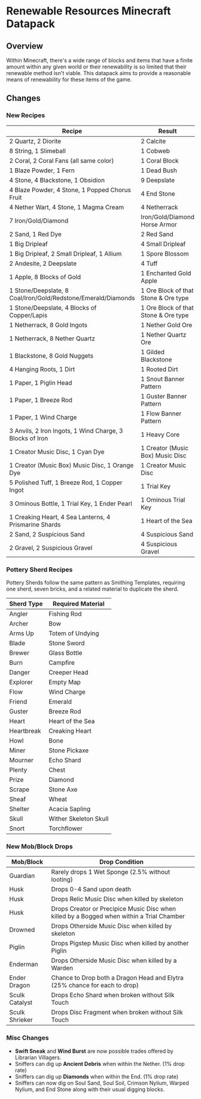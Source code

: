 # Renewable Resources Minecraft Datapack

## Overview

Within Minecraft, there's a wide range of blocks and items that have a finite amount within any given world or their renewability is so limited that their renewable method isn't viable. This datapack aims to provide a reasonable means of renewability for these items of the game.

## Changes

### New Recipes

| Recipe | Result |
| ------ | ------ |
| 2 Quartz, 2 Diorite | 2 Calcite |
| 8 String, 1 Slimeball | 1 Cobweb |
| 2 Coral, 2 Coral Fans (all same color) | 1 Coral Block |
| 1 Blaze Powder, 1 Fern | 1 Dead Bush |
| 4 Stone, 4 Blackstone, 1 Obsidion | 9 Deepslate |
| 4 Blaze Powder, 4 Stone, 1 Popped Chorus Fruit | 4 End Stone |
| 4 Nether Wart, 4 Stone, 1 Magma Cream | 4 Netherrack |
| 7 Iron/Gold/Diamond | Iron/Gold/Diamond Horse Armor |
| 2 Sand, 1 Red Dye | 2 Red Sand |
| 1 Big Dripleaf | 4 Small Dripleaf |
| 1 Big Dripleaf, 2 Small Dripleaf, 1 Allium | 1 Spore Blossom |
| 2 Andesite, 2 Deepslate | 4 Tuff |
| 1 Apple, 8 Blocks of Gold | 1 Enchanted Gold Apple |
| 1 Stone/Deepslate, 8 Coal/Iron/Gold/Redstone/Emerald/Diamonds | 1 Ore Block of that Stone & Ore type |
| 1 Stone/Deepslate, 4 Blocks of Copper/Lapis | 1 Ore Block of that Stone & Ore type |
| 1 Netherrack, 8 Gold Ingots | 1 Nether Gold Ore |
| 1 Netherrack, 8 Nether Quartz | 1 Nether Quartz Ore |
| 1 Blackstone, 8 Gold Nuggets | 1 Gilded Blackstone |
| 4 Hanging Roots, 1 Dirt | 1 Rooted Dirt |
| 1 Paper, 1 Piglin Head | 1 Snout Banner Pattern |
| 1 Paper, 1 Breeze Rod | 1 Guster Banner Pattern |
| 1 Paper, 1 Wind Charge | 1 Flow Banner Pattern |
| 3 Anvils, 2 Iron Ingots, 1 Wind Charge, 3 Blocks of Iron | 1 Heavy Core |
| 1 Creator Music Disc, 1 Cyan Dye | 1 Creator (Music Box) Music Disc |
| 1 Creator (Music Box) Music Disc, 1 Orange Dye | 1 Creator Music Disc |
| 5 Polished Tuff, 1 Breeze Rod, 1 Copper Ingot | 1 Trial Key |
| 3 Ominous Bottle, 1 Trial Key, 1 Ender Pearl | 1 Ominous Trial Key |
| 1 Creaking Heart, 4 Sea Lanterns, 4 Prismarine Shards | 1 Heart of the Sea |
| 2 Sand, 2 Suspicious Sand | 4 Suspicious Sand |
| 2 Gravel, 2 Suspicious Gravel | 4 Suspicious Gravel |

### Pottery Sherd Recipes

Pottery Sherds follow the same pattern as Smithing Templates, requiring one sherd, seven bricks, and a related material to duplicate the sherd.

| Sherd Type | Required Material |
| ---------- | ----------------- |
| Angler | Fishing Rod |
| Archer | Bow |
| Arms Up | Totem of Undying |
| Blade | Stone Sword |
| Brewer | Glass Bottle |
| Burn | Campfire |
| Danger | Creeper Head |
| Explorer | Empty Map |
| Flow | Wind Charge |
| Friend | Emerald |
| Guster | Breeze Rod |
| Heart | Heart of the Sea |
| Heartbreak | Creaking Heart |
| Howl | Bone |
| Miner | Stone Pickaxe |
| Mourner | Echo Shard |
| Plenty | Chest |
| Prize | Diamond |
| Scrape | Stone Axe |
| Sheaf | Wheat |
| Shelter | Acacia Sapling |
| Skull | Wither Skeleton Skull |
| Snort | Torchflower |

### New Mob/Block Drops

| Mob/Block | Drop Condition |
| --------- | -------------- |
| Guardian | Rarely drops 1 Wet Sponge (2.5% without looting) |
| Husk | Drops 0-4 Sand upon death |
| Husk | Drops Relic Music Disc when killed by skeleton |
| Husk | Drops Creator or Precipice Music Disc when killed by a Bogged when within a Trial Chamber |
| Drowned | Drops Otherside Music Disc when killed by skeleton |
| Piglin | Drops Pigstep Music Disc when killed by another Piglin |
| Enderman | Drops Otherside Music Disc when killed by a Warden |
| Ender Dragon | Chance to Drop both a Dragon Head and Elytra (25% chance for each to drop) |
| Sculk Catalyst | Drops Echo Shard when broken without Silk Touch |
| Sculk Shrieker | Drops Disc Fragment when broken without Silk Touch |

### Misc Changes

- **Swift Sneak** and **Wind Burst** are now possible trades offered by Librarian Villagers.
- Sniffers can dig up **Ancient Debris** when within the Nether. (1% drop rate)
- Sniffers can dig up **Diamonds** when within the End. (1% drop rate)
- Sniffers can now dig on Soul Sand, Soul Soil, Crimson Nylium, Warped Nylium, and End Stone along with their usual digging blocks.